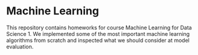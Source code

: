 # Machine Learning

This repository contains homeworks for course Machine Learning for Data Science 1. We implemented some of the most important machine learning algorithms from scratch and 
inspected what we should consider at model evaluation.
